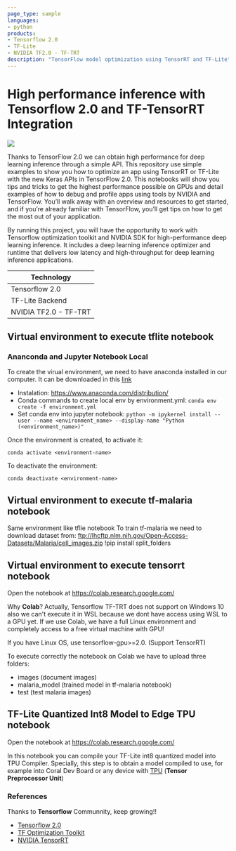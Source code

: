 ```yaml
---
page_type: sample
languages:
- python
products:
- Tensorflow 2.0
- TF-Lite
- NVIDIA TF2.0 - TF-TRT
description: "TensorFlow model optimization using TensorRT and TF-Lite"
---
```


# High performance inference with Tensorflow 2.0 and TF-TensorRT Integration

![](https://cdn-images-1.medium.com/max/1600/0*KvvRkxZfnZiROVqj)

Thanks to TensorFlow 2.0 we can obtain high performance for deep learning inference through a simple API. This repository use simple examples to show you how to optimize an app using TensorRT or TF-Lite with the new Keras APIs in TensorFlow 2.0. This notebooks will show you tips and tricks to get the highest performance possible on GPUs and detail examples of how to debug and profile apps using tools by NVIDIA and TensorFlow. You’ll walk away with an overview and resources to get started, and if you’re already familiar with TensorFlow, you’ll get tips on how to get the most out of your application.

By running this project, you will have the opportunity to work with Tensorflow optimization toolkit and NVIDIA SDK for high-performance deep learning inference. It includes a deep learning inference optimizer and runtime that delivers low latency and high-throughput for deep learning inference applications.

|Technology|
|----------|
|Tensorflow 2.0 |
|TF-Lite Backend |
|NVIDIA TF2.0 - TF-TRT |

## Virtual environment to execute tflite notebook

### Ananconda and Jupyter Notebook Local

To create the virual environment, we need to have anaconda installed in our computer. It can be downloaded in this [link](https://www.anaconda.com/download/)

- Instalation: https://www.anaconda.com/distribution/
- Conda commands to create local env by environment.yml: ```conda env create -f environment.yml```
- Set conda env into jupyter notebook: ```python -m ipykernel install --user --name <environment_name> --display-name "Python (<environment_name>)"```

Once the environment is created, to activate it:

`conda activate <environment-name>`

To deactivate the environment:

`conda deactivate <environment-name>`

## Virtual environment to execute tf-malaria notebook

Same environment like tflie notebook
To train tf-malaria we need to download dataset from: ftp://lhcftp.nlm.nih.gov/Open-Access-Datasets/Malaria/cell_images.zip
!pip install split_folders

## Virtual environment to execute tensorrt notebook

Open the notebook at https://colab.research.google.com/

Why **Colab**? Actually, Tensorflow TF-TRT does not support on Windows 10 also we can't execute it in WSL because we dont have access using WSL to a GPU yet.
If we use Colab, we have a full Linux environment and completely access to a free virtual machine with GPU!

If you have Linux OS, use tensorflow-gpu>=2.0. (Support TensorRT)

To execute correctly the notebook on Colab we have to upload three folders:

- images (document images)
- malaria_model (trained model in tf-malaria notebook)
- test (test malaria images)

## TF-Lite Quantized Int8 Model to Edge TPU notebook

Open the notebook at https://colab.research.google.com/

In this notebook you can compile your TF-Lite int8 quantized model into TPU Compiler. Specially, this step is to obtain a model compiled to use, for example into Coral Dev Board or any device with [TPU](https://coral.ai/docs/edgetpu/compiler/) (**Tensor Preprocessor Unit**) 


### References

Thanks to **Tensorflow** Communnity, keep growing!!

- [Tensorflow 2.0](https://www.tensorflow.org/learn)
- [TF Optimization Toolkit](https://www.tensorflow.org/lite/guide/get_started)
- [NVIDIA TensorRT](https://developer.nvidia.com/tensorrt)